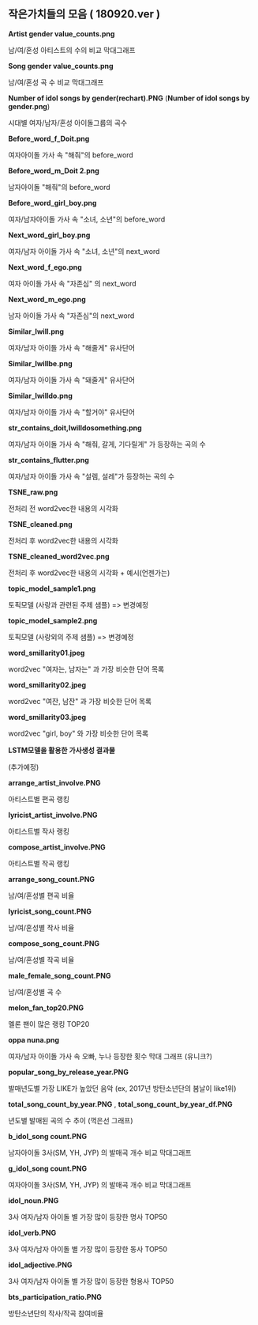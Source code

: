 ## 작은가치들의 모음 ( 180920.ver )

**Artist gender value_counts.png**

남/여/혼성 아티스트의 수의 비교 막대그래프 

**Song gender value_counts.png**

남/여/혼성 곡 수 비교 막대그래프

**Number of idol songs by gender(rechart).PNG** (**Number of idol songs by gender.png**)

시대별 여자/남자/혼성 아이돌그룹의 곡수



**Before_word_f_Doit.png**

여자아이돌 가사 속 "해줘"의  before_word

**Before_word_m_Doit 2.png**

남자아이돌 "해줘"의 before_word

**Before_word_girl_boy.png**

여자/남자아이돌 가사 속 "소녀, 소년"의  before_word

**Next_word_girl_boy.png**

여자/남자 아이돌 가사 속 "소녀, 소년"의 next_word

**Next_word_f_ego.png**

여자 아이돌 가사 속 "자존심" 의 next_word

**Next_word_m_ego.png**

남자 아이돌 가사 속 "자존심"의 next_word

**Similar_Iwill.png**

여자/남자 아이돌 가사 속 "해줄게" 유사단어

**Similar_Iwillbe.png**

여자/남자 아이돌 가사 속 "돼줄게" 유사단어

**Similar_Iwilldo.png**

여자/남자 아이돌 가사 속 "할거야" 유사단어

**str_contains_doit,Iwilldosomething.png**

여자/남자 아이돌 가사 속 "해줘, 갈게, 기다릴게" 가 등장하는 곡의 수

**str_contains_flutter.png**

여자/남자 아이돌 가사 속 "설렘, 설레"가 등장하는 곡의 수



**TSNE_raw.png**

전처리 전 word2vec한 내용의 시각화 

**TSNE_cleaned.png**

전처리 후 word2vec한 내용의 시각화 

**TSNE_cleaned_word2vec.png**

전처리 후 word2vec한 내용의 시각화 + 예시(언젠가는)

**topic_model_sample1.png**

토픽모델 (사랑과 관련된 주제 샘플) => 변경예정

**topic_model_sample2.png**

토픽모델 (사랑외의 주제 샘플) => 변경예정

**word_smillarity01.jpeg**

word2vec "여자는, 남자는" 과 가장 비슷한 단어 목록

**word_smillarity02.jpeg**

word2vec "여잔, 남잔" 과 가장 비슷한 단어 목록

**word_smillarity03.jpeg**

word2vec "girl, boy" 와 가장 비슷한 단어 목록

**LSTM모델을 활용한 가사생성 결과물** 

(추가예정)



 **arrange_artist_involve.PNG**

아티스트별 편곡 랭킹

**lyricist_artist_involve.PNG**

아티스트별 작사 랭킹

**compose_artist_involve.PNG**

아티스트별 작곡 랭킹

**arrange_song_count.PNG** 

남/여/혼성별 편곡 비율

**lyricist_song_count.PNG**

남/여/혼성별 작사 비율

**compose_song_count.PNG**

남/여/혼성별 작곡 비율 

**male_female_song_count.PNG**

남/여/혼성별 곡 수

**melon_fan_top20.PNG**

멜론 팬이 많은 랭킹 TOP20 

**oppa nuna.png**

여자/남자 아이돌 가사 속 오빠, 누나 등장한 횟수 막대 그래프 (유니크?)

**popular_song_by_release_year.PNG**

발매년도별 가장 LIKE가 높았던 음악 (ex, 2017년 방탄소년단의 봄날이 like1위)

**total_song_count_by_year.PNG** , **total_song_count_by_year_df.PNG**

년도별 발매된 곡의 수 추이 (꺽은선 그래프)



**b_idol_song count.PNG**

남자아이돌  3사(SM, YH, JYP) 의 발매곡 개수 비교 막대그래프 

**g_idol_song count.PNG**

여자아이돌 3사(SM, YH, JYP)  의 발매곡 개수 비교 막대그래프 

**idol_noun.PNG**

3사 여자/남자 아이돌 별 가장 많이 등장한 명사 TOP50

**idol_verb.PNG**

3사 여자/남자 아이돌 별 가장 많이 등장한 동사 TOP50

**idol_adjective.PNG**

3사 여자/남자 아이돌 별 가장 많이 등장한 형용사 TOP50



**bts_participation_ratio.PNG**

방탄소년단의 작사/작곡 참여비율



